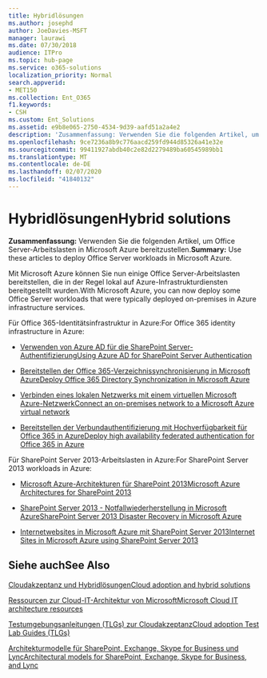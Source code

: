 ```yaml
---
title: Hybridlösungen
ms.author: josephd
author: JoeDavies-MSFT
manager: laurawi
ms.date: 07/30/2018
audience: ITPro
ms.topic: hub-page
ms.service: o365-solutions
localization_priority: Normal
search.appverid:
- MET150
ms.collection: Ent_O365
f1.keywords:
- CSH
ms.custom: Ent_Solutions
ms.assetid: e9b8e065-2750-4534-9d39-aafd51a2a4e2
description: 'Zusammenfassung: Verwenden Sie die folgenden Artikel, um Office Server-Arbeitslasten in Microsoft Azure bereitzustellen.'
ms.openlocfilehash: 9ce7236a8b9c776aacd259fd944d85326a41e32e
ms.sourcegitcommit: 99411927abdb40c2e82d2279489ba60545989bb1
ms.translationtype: MT
ms.contentlocale: de-DE
ms.lasthandoff: 02/07/2020
ms.locfileid: "41840132"
---
```

# <a name="hybrid-solutions"></a><span data-ttu-id="5d2dd-103">Hybridlösungen</span><span class="sxs-lookup"><span data-stu-id="5d2dd-103">Hybrid solutions</span></span>

 <span data-ttu-id="5d2dd-104">**Zusammenfassung:** Verwenden Sie die folgenden Artikel, um Office Server-Arbeitslasten in Microsoft Azure bereitzustellen.</span><span class="sxs-lookup"><span data-stu-id="5d2dd-104">**Summary:** Use these articles to deploy Office Server workloads in Microsoft Azure.</span></span>
  
<span data-ttu-id="5d2dd-105">Mit Microsoft Azure können Sie nun einige Office Server-Arbeitslasten bereitstellen, die in der Regel lokal auf Azure-Infrastrukturdiensten bereitgestellt wurden.</span><span class="sxs-lookup"><span data-stu-id="5d2dd-105">With Microsoft Azure, you can now deploy some Office Server workloads that were typically deployed on-premises in Azure infrastructure services.</span></span>
  
<span data-ttu-id="5d2dd-106">Für Office 365-Identitätsinfrastruktur in Azure:</span><span class="sxs-lookup"><span data-stu-id="5d2dd-106">For Office 365 identity infrastructure in Azure:</span></span>

- [<span data-ttu-id="5d2dd-107">Verwenden von Azure AD für die SharePoint Server-Authentifizierung</span><span class="sxs-lookup"><span data-stu-id="5d2dd-107">Using Azure AD for SharePoint Server Authentication</span></span>](using-azure-ad-for-sharepoint-server-authentication.md)

- [<span data-ttu-id="5d2dd-108">Bereitstellen der Office 365-Verzeichnissynchronisierung in Microsoft Azure</span><span class="sxs-lookup"><span data-stu-id="5d2dd-108">Deploy Office 365 Directory Synchronization in Microsoft Azure</span></span>](deploy-office-365-directory-synchronization-dirsync-in-microsoft-azure.md)
  
- [<span data-ttu-id="5d2dd-109">Verbinden eines lokalen Netzwerks mit einem virtuellen Microsoft Azure-Netzwerk</span><span class="sxs-lookup"><span data-stu-id="5d2dd-109">Connect an on-premises network to a Microsoft Azure virtual network</span></span>](connect-an-on-premises-network-to-a-microsoft-azure-virtual-network.md)
    
- [<span data-ttu-id="5d2dd-110">Bereitstellen der Verbundauthentifizierung mit Hochverfügbarkeit für Office 365 in Azure</span><span class="sxs-lookup"><span data-stu-id="5d2dd-110">Deploy high availability federated authentication for Office 365 in Azure</span></span>](deploy-high-availability-federated-authentication-for-office-365-in-azure.md)
    
<span data-ttu-id="5d2dd-111">Für SharePoint Server 2013-Arbeitslasten in Azure:</span><span class="sxs-lookup"><span data-stu-id="5d2dd-111">For SharePoint Server 2013 workloads in Azure:</span></span>
  
- [<span data-ttu-id="5d2dd-112">Microsoft Azure-Architekturen für SharePoint 2013</span><span class="sxs-lookup"><span data-stu-id="5d2dd-112">Microsoft Azure Architectures for SharePoint 2013</span></span>](microsoft-azure-architectures-for-sharepoint-2013.md)
    
- [<span data-ttu-id="5d2dd-113">SharePoint Server 2013 - Notfallwiederherstellung in Microsoft Azure</span><span class="sxs-lookup"><span data-stu-id="5d2dd-113">SharePoint Server 2013 Disaster Recovery in Microsoft Azure</span></span>](sharepoint-server-2013-disaster-recovery-in-microsoft-azure.md)
    
- [<span data-ttu-id="5d2dd-114">Internetwebsites in Microsoft Azure mit SharePoint Server 2013</span><span class="sxs-lookup"><span data-stu-id="5d2dd-114">Internet Sites in Microsoft Azure using SharePoint Server 2013</span></span>](internet-sites-in-microsoft-azure-using-sharepoint-server-2013.md)
  
  
## <a name="see-also"></a><span data-ttu-id="5d2dd-115">Siehe auch</span><span class="sxs-lookup"><span data-stu-id="5d2dd-115">See Also</span></span>

[<span data-ttu-id="5d2dd-116">Cloudakzeptanz und Hybridlösungen</span><span class="sxs-lookup"><span data-stu-id="5d2dd-116">Cloud adoption and hybrid solutions</span></span>](cloud-adoption-and-hybrid-solutions.md)
  
[<span data-ttu-id="5d2dd-117">Ressourcen zur Cloud-IT-Architektur von Microsoft</span><span class="sxs-lookup"><span data-stu-id="5d2dd-117">Microsoft Cloud IT architecture resources</span></span>](microsoft-cloud-it-architecture-resources.md)
  
[<span data-ttu-id="5d2dd-118">Testumgebungsanleitungen (TLGs) zur Cloudakzeptanz</span><span class="sxs-lookup"><span data-stu-id="5d2dd-118">Cloud adoption Test Lab Guides (TLGs)</span></span>](cloud-adoption-test-lab-guides-tlgs.md)
  
[<span data-ttu-id="5d2dd-119">Architekturmodelle für SharePoint, Exchange, Skype for Business und Lync</span><span class="sxs-lookup"><span data-stu-id="5d2dd-119">Architectural models for SharePoint, Exchange, Skype for Business, and Lync</span></span>](architectural-models-for-sharepoint-exchange-skype-for-business-and-lync.md)



